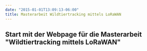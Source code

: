 ```yaml
---
date: "2015-01-01T13:09:13-06:00"
title: Masterarbeit Wildtiertracking mittels LoRaWAN
---
```

## Start mit der Webpage für die Masterarbeit "Wildtiertracking mittels LoRaWAN"